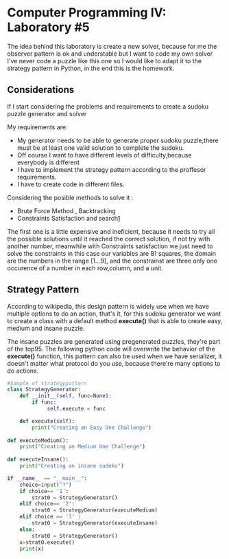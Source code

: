 # Computer Programming IV: Laboratory #5 

The idea behind this laboratory is create a new solver, because for me the observer pattern 
is ok and understable but I want to code my own solver I've never code a puzzle like this one
so I would like to adapt it to the strategy pattern in Python, in the end this is the homework.

## Considerations
If I start considering the problems and requirements to create a sudoku puzzle generator and solver

My requirements are:
 - My generator needs to be able to generate proper sudoku puzzle,there must be at least 
 one valid solution to complete the sudoku. 
 - Off course I want to have different levels of difficulty,because everybody is different 
 - I have to implement the strategy pattern according to the proffesor requirements. 
 - I have to create code in different files. 

Considering the posible methods to solve it :
 - Brute Force Method , Backtracking 
 - Constraints Satisfaction and search[1](http://norvig.com/sudoku)

The first one is a little expensive and ineficient, because it needs to try all the possible solutions
until it reached the correct solution, if not try with another number, meanwhile with Constraints satisfaction 
we just need to solve the constraints in this case our variables are 81 squares, the domain are the numbers in 
the range [1...9], and the constrainst are three only one occurence of a number in each row,column, and a unit. 

## Strategy Pattern
According to wikipedia, this design pattern is widely use when we have multiple options to do an action, 
that's it, for this sudoku generator we want to create a class with a default method **execute()** that 
is able to create easy, medium and insane puzzle.

The insane puzzles are generated using pregenerated puzzles, they're part of the top95. The following python code will overwrite the behavior of the **execute()** function, this pattern can also be used when we have serializer, it doesn't matter what protocol do you use, because there're many options to do actions.
```python
#Sample of strategypattern
class StrategyGenerator:
    def __init__(self, func=None):
        if func:
             self.execute = func

    def execute(self):
        print("Creating an Easy One Challenge")
        
def executeMedium():
	print("Creating an Medium One Challenge")
  
def executeInsane():
    print("Creating an insane sudoku")

if __name__ == "__main__":
    choice=input("?")
    if choice== '1':
        strat0 = StrategyGenerator()
    elif choice== '2':
        strat0 = StrategyGenerator(executeMedium)
    elif choice == '3' :
        strat0 = StrategyGenerator(executeInsane)
    else:
        strat0 = StrategyGenerator()
    x=strat0.execute()
    print(x)
``` 




